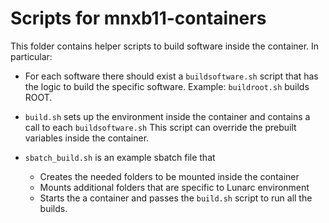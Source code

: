 # Scripts for mnxb11-containers

This folder contains helper scripts to build software inside the
container. In particular:

  * For each software there should exist a `buildsoftware.sh` script that has
the logic to build the specific software. Example: `buildroot.sh` builds ROOT.

  * `build.sh` sets up the environment inside the container and contains a call to each `buildsoftware.sh`
     This script can override the prebuilt variables inside the container.

  * `sbatch_build.sh` is an example sbatch file that
     * Creates the needed folders to be mounted inside the container
     * Mounts additional folders that are specific to Lunarc environment
     * Starts the a container and passes the `build.sh` script to run all the builds.
